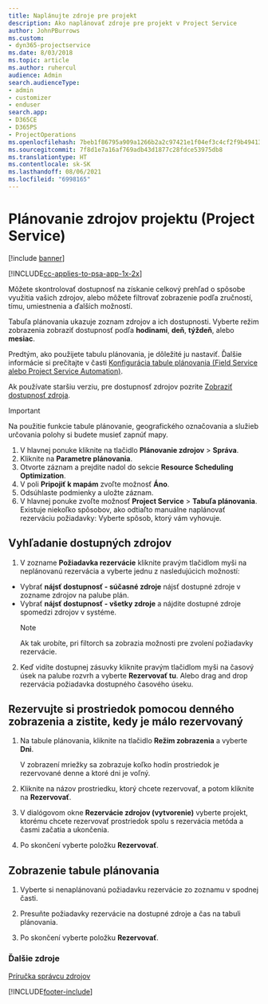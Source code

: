 ```yaml
---
title: Naplánujte zdroje pre projekt
description: Ako naplánovať zdroje pre projekt v Project Service
author: JohnPBurrows
ms.custom:
- dyn365-projectservice
ms.date: 8/03/2018
ms.topic: article
ms.author: ruhercul
audience: Admin
search.audienceType:
- admin
- customizer
- enduser
search.app:
- D365CE
- D365PS
- ProjectOperations
ms.openlocfilehash: 7beb1f86795a909a1266b2a2c97421e1f04ef3c4cf2f9b49413cd1382b0f2011
ms.sourcegitcommit: 7f8d1e7a16af769adb43d1877c28fdce53975db8
ms.translationtype: HT
ms.contentlocale: sk-SK
ms.lasthandoff: 08/06/2021
ms.locfileid: "6998165"
---
```

# <a name="schedule-resources-for-a-project-project-service"></a>Plánovanie zdrojov projektu (Project Service)

[!include [banner](../includes/psa-now-project-operations.md)]

[!INCLUDE[cc-applies-to-psa-app-1x-2x](../includes/cc-applies-to-psa-app-1x-2x.md)]

Môžete skontrolovať dostupnosť na získanie celkový prehľad o spôsobe využitia vašich zdrojov, alebo môžete filtrovať zobrazenie podľa zručností, tímu, umiestnenia a ďalších možností.  
  
Tabuľa plánovania ukazuje zoznam zdrojov a ich dostupnosti. Vyberte režim zobrazenia zobraziť dostupnosť podľa **hodinami**, **deň**, **týždeň**, alebo **mesiac**.  
  
Predtým, ako použijete tabulu plánovania, je dôležité ju nastaviť. Ďalšie informácie si prečítajte v časti [Konfigurácia tabule plánovania (Field Service alebo Project Service Automation)](/dynamics365/field-service/configure-schedule-board).
  
Ak používate staršiu verziu, pre dostupnosť zdrojov pozrite [Zobraziť dostupnosť zdroja](../psa/view-resource-availability.md).  

> [!IMPORTANT]
>  Na použitie funkcie tabule plánovanie, geografického označovania a služieb určovania polohy si budete musieť zapnúť mapy.  
> 
> 1. V hlavnej ponuke kliknite na tlačidlo **Plánovanie zdrojov** > **Správa**.  
> 2. Kliknite na **Parametre plánovania**.  
> 3. Otvorte záznam a prejdite nadol do sekcie **Resource Scheduling Optimization**.  
> 4. V poli **Pripojiť k mapám** zvoľte možnosť **Áno**.  
> 5. Odsúhlaste podmienky a uložte záznam.  
> 6. V hlavnej ponuke zvoľte možnosť **Project Service** > **Tabuľa plánovania**. Existuje niekoľko spôsobov, ako odtiaľto manuálne naplánovať rezerváciu požiadavky: Vyberte spôsob, ktorý vám vyhovuje.
  
## <a name="find-available-resources"></a>Vyhľadanie dostupných zdrojov

1.  V zozname **Požiadavka rezervácie** kliknite pravým tlačidlom myši na neplánovanú rezervácia a vyberte jednu z nasledujúcich možností:  
  
- Vybrať **nájsť dostupnosť - súčasné zdroje** nájsť dostupné zdroje v zozname zdrojov na palube plán.  
- Vybrať **nájsť dostupnosť - všetky zdroje** a nájdite dostupné zdroje spomedzi zdrojov v systéme.  
   > [!NOTE]
   >  Ak tak urobíte, pri filtorch sa zobrazia možnosti pre zvolení požiadavky rezervácie.  
  
2. Keď vidíte dostupnej zásuvky kliknite pravým tlačidlom myši na časový úsek na palube rozvrh a vyberte **Rezervovať tu**. Alebo drag and drop rezervácia požiadavka dostupného časového úseku.  
  

## <a name="book-a-resource-using-the-daily-view-and-find-whos-under-booked"></a>Rezervujte si prostriedok pomocou denného zobrazenia a zistite, kedy je málo rezervovaný
  
1.  Na tabule plánovania, kliknite na tlačidlo **Režim zobrazenia** a vyberte **Dni**.  
  
    V zobrazení mriežky sa zobrazuje koľko hodín prostriedok je rezervované denne a ktoré dni je voľný.  
  
2.  Kliknite na názov prostriedku, ktorý chcete rezervovať, a potom kliknite na **Rezervovať**.  
  
3.  V dialógovom okne **Rezervácie zdrojov (vytvorenie)** vyberte projekt, ktorému chcete rezervovať prostriedok spolu s rezervácia metóda a časmi začatia a ukončenia.  
  
4.  Po skončení vyberte položku **Rezervovať**.  
  
## <a name="view-to-the-schedule-board"></a>Zobrazenie tabule plánovania
  
1.  Vyberte si nenaplánovanú požiadavku rezervácie zo zoznamu v spodnej časti.  
  
2.  Presuňte požiadavky rezervácie na dostupné zdroje a čas na tabuli plánovania.  
  
3.  Po skončení vyberte položku **Rezervovať**.  
  
### <a name="additional-resources"></a>Ďalšie zdroje  
 [Príručka správcu zdrojov](../psa/resource-manager-guide.md)


[!INCLUDE[footer-include](../includes/footer-banner.md)]